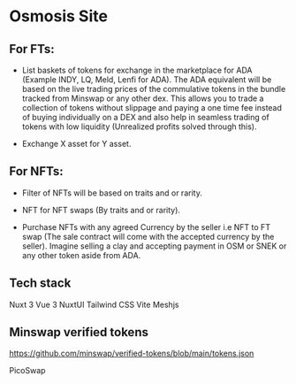 # Osmosis Site

## For FTs:

- List baskets of tokens for exchange in the marketplace for ADA (Example INDY, LQ, Meld, Lenfi for ADA). The ADA equivalent will be based on the live trading prices of the commulative tokens in the bundle tracked from Minswap or any other dex. This allows you to trade a collection of tokens without slippage and paying a one time fee instead of buying individually on a DEX and also help in seamless trading of tokens with low liquidity (Unrealized profits solved through this).

- Exchange X asset for Y asset.

## For NFTs:

- Filter of NFTs will be based on traits and or rarity.

- NFT for NFT swaps (By traits and or rarity).

- Purchase NFTs with any agreed Currency by the seller i.e NFT to FT swap (The sale contract will come with the accepted currency by the seller). Imagine selling a clay and accepting payment in OSM or SNEK or any other token aside from ADA.


## Tech stack
Nuxt 3
Vue 3
NuxtUI
Tailwind CSS
Vite
Meshjs


## Minswap verified tokens
https://github.com/minswap/verified-tokens/blob/main/tokens.json

PicoSwap
